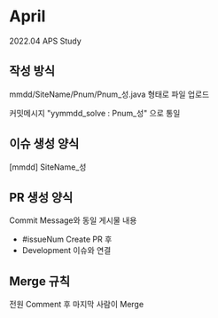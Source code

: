 # April
2022.04 APS Study

## 작성 방식

mmdd/SiteName/Pnum/Pnum_성.java 형태로 파일 업로드       

커밋메시지 "yymmdd_solve : Pnum_성" 으로 통일       

## 이슈 생성 양식

[mmdd] SiteName_성

## PR 생성 양식

Commit Message와 동일
 게시물 내용
 - #issueNum 
 Create PR 후
 - Development 이슈와 연결

## Merge 규칙

전원 Comment 후 마지막 사람이 Merge
